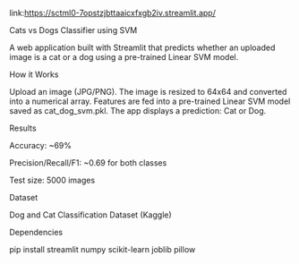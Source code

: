 link:https://sctml0-7opstzjbttaaicxfxgb2iv.streamlit.app/

Cats vs Dogs Classifier using SVM

A web application built with Streamlit that predicts whether an uploaded image is a cat or a dog using a pre-trained Linear SVM model.

How it Works

Upload an image (JPG/PNG).
The image is resized to 64x64 and converted into a numerical array.
Features are fed into a pre-trained Linear SVM model saved as cat_dog_svm.pkl.
The app displays a prediction: Cat or Dog.

Results

Accuracy: ~69%

Precision/Recall/F1: ~0.69 for both classes

Test size: 5000 images

Dataset

Dog and Cat Classification Dataset (Kaggle)

Dependencies

pip install streamlit numpy scikit-learn joblib pillow
